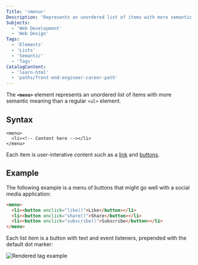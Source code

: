 ```yaml
---
Title: '<menu>'
Description: 'Represents an unordered list of items with more semantic meaning than a regular ul element.'
Subjects:
  - 'Web Development'
  - 'Web Design'
Tags:
  - 'Elements'
  - 'Lists'
  - 'Semantic'
  - 'Tags'
CatalogContent:
  - 'learn-html'
  - 'paths/front-end-engineer-career-path'
---
```


The **`<menu>`** element represents an unordered list of items with more semantic meaning than a regular `<ul>` element.

## Syntax

```pseudo
<menu>
  <li><!-- Content here --></li>
</menu>
```

Each item is user-interative content such as a [link](https://www.codecademy.com/resources/docs/html/links) and [buttons](https://www.codecademy.com/resources/docs/uiux/button).

## Example

The following example is a menu of buttons that might go well with a social media application:

```html
<menu>
  <li><button onclick="like()">Like</button></li>
  <li><button onclick="share()">Share</button></li>
  <li><button onclick="subscribe()">Subscribe</button></li>
</menu>
```

Each list item is a button with text and event listeners, prepended with the default dot marker:

![Rendered <menu> tag example](https://raw.githubusercontent.com/Codecademy/docs/main/media/menu-tag-example.png)
